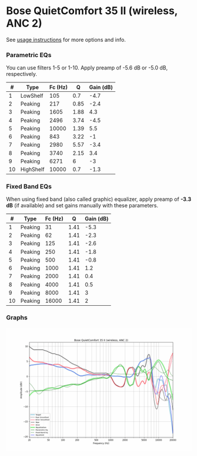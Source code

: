 # Bose QuietComfort 35 II (wireless, ANC 2)
See [usage instructions](https://github.com/jaakkopasanen/AutoEq#usage) for more options and info.

### Parametric EQs
You can use filters 1-5 or 1-10. Apply preamp of -5.6 dB or -5.0 dB, respectively.

|   # | Type      |   Fc (Hz) |    Q |   Gain (dB) |
|-----|-----------|-----------|------|-------------|
|   1 | LowShelf  |       105 | 0.7  |        -4.7 |
|   2 | Peaking   |       217 | 0.85 |        -2.4 |
|   3 | Peaking   |      1605 | 1.88 |         4.3 |
|   4 | Peaking   |      2496 | 3.74 |        -4.5 |
|   5 | Peaking   |     10000 | 1.39 |         5.5 |
|   6 | Peaking   |       843 | 3.22 |        -1   |
|   7 | Peaking   |      2980 | 5.57 |        -3.4 |
|   8 | Peaking   |      3740 | 2.15 |         3.4 |
|   9 | Peaking   |      6271 | 6    |        -3   |
|  10 | HighShelf |     10000 | 0.7  |        -1.3 |

### Fixed Band EQs
When using fixed band (also called graphic) equalizer, apply preamp of **-3.3 dB** (if available) and set gains manually with these parameters.

|   # | Type    |   Fc (Hz) |    Q |   Gain (dB) |
|-----|---------|-----------|------|-------------|
|   1 | Peaking |        31 | 1.41 |        -5.3 |
|   2 | Peaking |        62 | 1.41 |        -2.3 |
|   3 | Peaking |       125 | 1.41 |        -2.6 |
|   4 | Peaking |       250 | 1.41 |        -1.8 |
|   5 | Peaking |       500 | 1.41 |        -0.8 |
|   6 | Peaking |      1000 | 1.41 |         1.2 |
|   7 | Peaking |      2000 | 1.41 |         0.4 |
|   8 | Peaking |      4000 | 1.41 |         0.5 |
|   9 | Peaking |      8000 | 1.41 |         3   |
|  10 | Peaking |     16000 | 1.41 |         2   |

### Graphs
![](./Bose%20QuietComfort%2035%20II%20(wireless,%20ANC%202).png)
